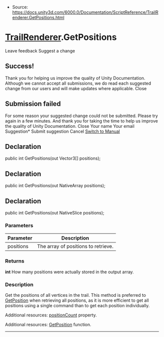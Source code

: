 * Source: https://docs.unity3d.com/6000.0/Documentation/ScriptReference/TrailRenderer.GetPositions.html

#  [TrailRenderer](https://docs.unity3d.com/6000.0/Documentation/ScriptReference/TrailRenderer.html).GetPositions
Leave feedback
Suggest a change
## Success!
Thank you for helping us improve the quality of Unity Documentation. Although we cannot accept all submissions, we do read each suggested change from our users and will make updates where applicable.
Close
## Submission failed
For some reason your suggested change could not be submitted. Please <a>try again</a> in a few minutes. And thank you for taking the time to help us improve the quality of Unity Documentation.
Close
Your name Your email Suggestion* Submit suggestion
Cancel
[Switch to Manual](https://docs.unity3d.com/6000.0/Documentation/Manual/class-TrailRenderer.html "Go to TrailRenderer Component in the Manual")
## Declaration
public int GetPositions(out Vector3[] positions); 
## Declaration
public int GetPositions(out NativeArray<Vector3> positions); 
## Declaration
public int GetPositions(out NativeSlice<Vector3> positions); 
### Parameters
Parameter | Description  
---|---  
positions | The array of positions to retrieve.  
### Returns
**int** How many positions were actually stored in the output array. 
### Description
Get the positions of all vertices in the trail.
This method is preferred to [GetPosition](https://docs.unity3d.com/6000.0/Documentation/ScriptReference/TrailRenderer.GetPosition.html) when retrieving all positions, as it is more efficient to get all positions using a single command than to get each position individually.  
  
Additional resources: [positionCount](https://docs.unity3d.com/6000.0/Documentation/ScriptReference/TrailRenderer-positionCount.html) property.  
  
Additional resources: [GetPosition](https://docs.unity3d.com/6000.0/Documentation/ScriptReference/TrailRenderer.GetPosition.html) function.
* * *
